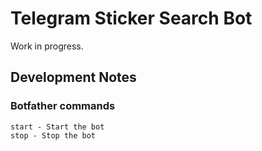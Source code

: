 # Telegram Sticker Search Bot
Work in progress.


## Development Notes

### Botfather commands
```
start - Start the bot
stop - Stop the bot
```